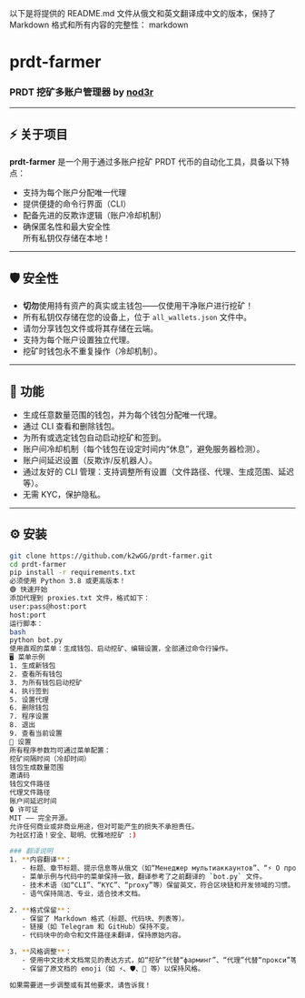 以下是将提供的 README.md 文件从俄文和英文翻译成中文的版本，保持了 Markdown 格式和所有内容的完整性：
markdown
# prdt-farmer

### PRDT 挖矿多账户管理器 by [nod3r](https://t.me/nod3r)

---

## ⚡ 关于项目

**prdt-farmer** 是一个用于通过多账户挖矿 PRDT 代币的自动化工具，具备以下特点：
- 支持为每个账户分配唯一代理
- 提供便捷的命令行界面（CLI）
- 配备先进的反欺诈逻辑（账户冷却机制）
- 确保匿名性和最大安全性  
所有私钥仅存储在本地！

---

## 🛡 安全性

- **切勿**使用持有资产的真实或主钱包——仅使用干净账户进行挖矿！
- 所有私钥仅存储在您的设备上，位于 `all_wallets.json` 文件中。
- 请勿分享钱包文件或将其存储在云端。
- 支持为每个账户设置独立代理。
- 挖矿时钱包永不重复操作（冷却机制）。

---

## 🚀 功能

- 生成任意数量范围的钱包，并为每个钱包分配唯一代理。
- 通过 CLI 查看和删除钱包。
- 为所有或选定钱包自动启动挖矿和签到。
- 账户间冷却机制（每个钱包在设定时间内“休息”，避免服务器检测）。
- 账户间延迟设置（反欺诈/反机器人）。
- 通过友好的 CLI 管理：支持调整所有设置（文件路径、代理、生成范围、延迟等）。
- 无需 KYC，保护隐私。

---

## ⚙️ 安装

```bash
git clone https://github.com/k2wGG/prdt-farmer.git
cd prdt-farmer
pip install -r requirements.txt
必须使用 Python 3.8 或更高版本！
🟢 快速开始
添加代理到 proxies.txt 文件，格式如下：
user:pass@host:port
host:port
运行脚本：
bash
python bot.py
使用直观的菜单：生成钱包、启动挖矿、编辑设置，全部通过命令行操作。
🖥 菜单示例
1. 生成新钱包
2. 查看所有钱包
3. 为所有钱包启动挖矿
4. 执行签到
5. 设置代理
6. 删除钱包
7. 程序设置
8. 退出
9. 查看当前设置
📝 设置
所有程序参数均可通过菜单配置：
挖矿间隔时间（冷却时间）
钱包生成数量范围
邀请码
钱包文件路径
代理文件路径
账户间延迟时间
🔒 许可证
MIT —— 完全开源。
允许任何商业或非商业用途，但对可能产生的损失不承担责任。
为社区打造！安全、聪明、优雅地挖矿 :) 

### 翻译说明
1. **内容翻译**：
   - 标题、章节标题、提示信息等从俄文（如“Менеджер мультиаккаунтов”、“⚡ О проекте”等）和英文翻译为中文。
   - 菜单示例与代码中的菜单保持一致，翻译参考了之前翻译的 `bot.py` 文件。
   - 技术术语（如“CLI”、“KYC”、“proxy”等）保留英文，符合区块链和开发领域的习惯。
   - 语气保持简洁、专业，适合技术文档。

2. **格式保留**：
   - 保留了 Markdown 格式（标题、代码块、列表等）。
   - 链接（如 Telegram 和 GitHub）保持不变。
   - 代码块中的命令和文件路径未翻译，保持原始内容。

3. **风格调整**：
   - 使用中文技术文档常见的表达方式，如“挖矿”代替“фарминг”、“代理”代替“прокси”等。
   - 保留了原文档的 emoji（如 ⚡、🛡、🚀 等）以保持风格。

如果需要进一步调整或有其他要求，请告诉我！
